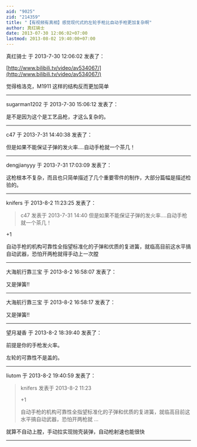```yaml
---
aid: "9025"
zid: "214359"
title: "【有视频有真相】感觉现代式的左轮手枪比自动手枪更加复杂啊"
author: 真红骑士
date: 2013-07-30 12:06:02+07:00
lastmod: 2013-08-02 19:40:00+07:00
---
```


真红骑士 于 2013-7-30 12:06:02 发表了：

[http://www.bilibili.tv/video/av534067/](http://www.bilibili.tv/video/av534067/)

觉得格洛克，M1911 这样的结构反而更加简单

---

sugarman1202 于 2013-7-30 15:06:12 发表了：

是不是因为这个是工艺品枪，才这么复杂的。

---

c47 于 2013-7-31 14:40:38 发表了：

但是如果不能保证子弹的发火率....自动手枪就一个茶几！

---

dengjianyyy 于 2013-7-31 17:03:09 发表了：

这枪根本不复杂，而且也只简单描述了几个重要零件的制作，大部分篇幅是描述检验的。

---

knifers 于 2013-8-2 11:23:25 发表了：

> c47 发表于 2013-7-31 14:40 但是如果不能保证子弹的发火率....自动手枪就一个茶几！

+1

自动手枪的机构可靠性全指望标准化的子弹和优质的复进簧，就临高目前这水平搞自动武器，恐怕开两枪就得手动上一次膛

---

大海航行靠三宝 于 2013-8-2 16:58:07 发表了：

又是弹簧!!

---

大海航行靠三宝 于 2013-8-2 16:58:17 发表了：

又是弹簧!!

---

望月凝香 于 2013-8-2 18:39:40 发表了：

前提是你的手枪发火率。

左轮的可靠性不是盖的。

---

liutom 于 2013-8-2 19:40:59 发表了：

> knifers 发表于 2013-8-2 11:23
>
> +1
>
> 自动手枪的机构可靠性全指望标准化的子弹和优质的复进簧，就临高目前这水平搞自动武器，恐怕开两枪就 ...

就算不自动上膛，手动拉实现抛壳装弹，自动枪射速也能很快

---
